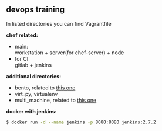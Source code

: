 ## devops training
In listed directories you can find Vagrantfile  

**chef related:**  
- main:  
workstation + server(for chef-server) + node 
- for CI:  
gitlab + jenkins

**additional directories:**  
- bento, related to [this one](https://github.com/chef/bento)
- virt_py, virtualenv
- multi_machine, related to [this one](https://www.vagrantup.com/docs/multi-machine/ )

**docker with jenkins:**  
```bash
$ docker run -d --name jenkins -p 8080:8080 jenkins:2.7.2
```
